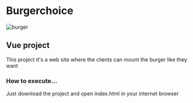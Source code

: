 # Burgerchoice

![burger](https://user-images.githubusercontent.com/51807226/213061240-870c6868-f5f4-4015-aeee-de91754933c6.jpg)

## Vue project 
This project it's a web site where the clients can mount the burger like they want

### How to execute...
Just download the project and open index.html in your internet browser
